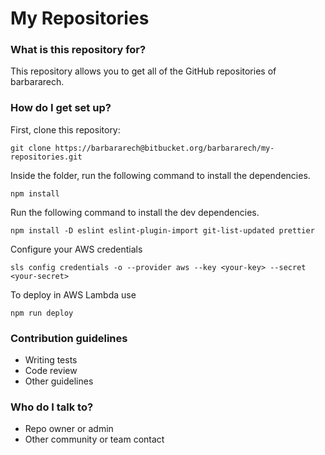 # My Repositories #

### What is this repository for? ###

This repository allows you to get all of the GitHub repositories of barbararech.

### How do I get set up? ###

First, clone this repository:

```
git clone https://barbararech@bitbucket.org/barbararech/my-repositories.git
```

Inside the folder, run the following command to install the dependencies.

```
npm install
```

Run the following command to install the dev dependencies.

```
npm install -D eslint eslint-plugin-import git-list-updated prettier 
```
Configure your AWS  credentials

```
sls config credentials -o --provider aws --key <your-key> --secret <your-secret> 
```

To deploy in AWS Lambda use 

```
npm run deploy
```

### Contribution guidelines ###

* Writing tests
* Code review
* Other guidelines

### Who do I talk to? ###

* Repo owner or admin
* Other community or team contact